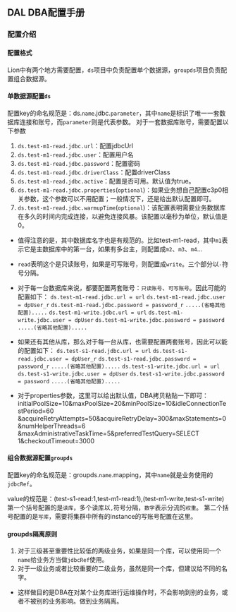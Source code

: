 ## DAL DBA配置手册


### 配置介绍
#### 配置格式
Lion中有两个地方需要配置，`ds`项目中负责配置单个数据源，`groupds`项目负责配置组合数据源。

#### 单数据源配置`ds`
配置key的命名规范是：ds.`name`.jdbc.`parameter`，其中`name`是标识了唯一一套数据库连接和账号，而`parameter`则是代表参数。
对于一套数据库账号，需要配置以下参数
1. `ds.test-m1-read.jdbc.url`：配置jdbcUrl
2. `ds.test-m1-read.jdbc.user`：配置用户名
3. `ds.test-m1-read.jdbc.password`：配置密码
4. `ds.test-m1-read.jdbc.driverClass`：配置driverClass
5. `ds.test-m1-read.jdbc.active`：配置是否可用。默认值为true。
6. `ds.test-m1-read.jdbc.properties`(`optional`)：如果业务想自己配置c3p0相关参数，这个参数可以不用配置；一般情况下，还是给出默认配置即可。
7. `ds.test-m1-read.jdbc.warmupTime`(`optional`)：该配置表明需要业务数据库在多久的时间内完成连接，以避免连接风暴。该配置以毫秒为单位，默认值是0。

* 值得注意的是，其中数据库名字也是有规范的。比如test-m1-read，其中`m1`表示它是主数据库中的第一台，如果有多台主，则配置成`m2`、`m3`、`m4`...
* `read`表明这个是只读账号，如果是可写账号，则配置成`write`。三个部分以`-`符号分隔。

* 对于每一台数据库来说，都要配置两套账号：`只读账号`、`可写账号`。因此可能的配置如下：
`ds.test-m1-read.jdbc.url = url`
`ds.test-m1-read.jdbc.user = dpUser_r`
`ds.test-m1-read.jdbc.password = password_r`
`.....(省略其他配置).....`
`ds.test-m1-write.jdbc.url = url`
`ds.test-m1-write.jdbc.user = dpUser`
`ds.test-m1-write.jdbc.password = password`
`.....(省略其他配置).....`

* 如果还有其他从库，那么对于每一台从库，也需要配置两套账号，因此可以能的配置如下：
`ds.test-s1-read.jdbc.url = url`
`ds.test-s1-read.jdbc.user = dpUser_r`
`ds.test-s1-read.jdbc.password = password_r`
`.....(省略其他配置).....`
`ds.test-s1-write.jdbc.url = url`
`ds.test-s1-write.jdbc.user = dpUser`
`ds.test-s1-write.jdbc.password = password`
`.....(省略其他配置).....`

* 对于properties参数，这里可以给出默认值，DBA拷贝粘贴一下即可：
initialPoolSize=10&maxPoolSize=20&minPoolSize=10&idleConnectionTestPeriod=60
&acquireRetryAttempts=50&acquireRetryDelay=300&maxStatements=0&numHelperThreads=6
&maxAdministrativeTaskTime=5&preferredTestQuery=SELECT 1&checkoutTimeout=3000

####  组合数据源配置`groupds`
配置key的命名规范是：groupds.`name`.mapping，其中`name`就是业务使用的`jdbcRef`。

value的规范是：(test-s1-read:1,test-m1-read:1),(test-m1-write,test-s1-write)
第一个括号配置的是`读库`，多个读库以`,`符号分隔，`数字`表示分流的`权重`。
第二个括号配置的是`写库`，需要将集群中所有的instance的写账号配置在这里。

####  groupds隔离原则
1. 对于三级甚至重要性比较低的两级业务，如果是同一个库，可以使用同一个`name`给业务方当做`jdbcRef`使用。
2. 对于一级业务或者比较重要的二级业务，虽然是同一个库，但建议给不同的名字。

* 这样做目的是DBA在对某个业务库进行运维操作时，不会影响到别的业务，或者不被别的业务影响。做到业务隔离。